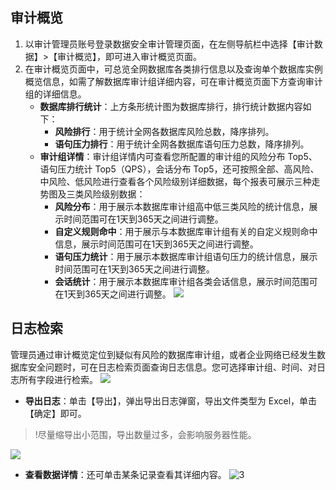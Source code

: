 ## 审计概览
1. 以审计管理员账号登录数据安全审计管理页面，在左侧导航栏中选择【审计数据】>【审计概览】，即可进入审计概览页面。
2. 在审计概览页面中，可总览全网数据库各类排行信息以及查询单个数据库实例概览信息，如需了解数据库审计组详细内容，可在审计概览页面下方查询审计组的详细信息。
	- **数据库排行统计**：上方条形统计图为数据库排行，排行统计数据内容如下：
		- **风险排行**：用于统计全网各数据库风险总数，降序排列。
		- **语句压力排行**：用于统计全网各数据库语句压力总数，降序排列。
	- **审计组详情**：审计组详情内可查看您所配置的审计组的风险分布 Top5、语句压力统计 Top5（QPS），会话分布 Top5，还可按照全部、高风险、中风险、低风险进行查看各个风险级别详细数据，每个报表可展示三种走势图及三类风险级别数据：
		- **风险分布**：用于展示本数据库审计组高中低三类风险的统计信息，展示时间范围可在1天到365天之间进行调整。
		- **自定义规则命中**：用于展示与本数据库审计组有关的自定义规则命中信息，展示时间范围可在1天到365天之间进行调整。
		- **语句压力统计**：用于展示本数据库审计组语句压力的统计信息，展示时间范围可在1天到365天之间进行调整。
		- **会话统计**：用于展示本数据库审计组各类会话信息，展示时间范围可在1天到365天之间进行调整。
![](https://main.qcloudimg.com/raw/461495b1740981069a8c9b5497cbdb7d.png)

## 日志检索
管理员通过审计概览定位到疑似有风险的数据库审计组，或者企业网络已经发生数据库安全问题时，可在日志检索页面查询日志信息。您可选择审计组、时间、对日志所有字段进行检索。
![](https://main.qcloudimg.com/raw/2deab1cdca7d07222d396236e6390591.png)
- **导出日志**：单击【导出】，弹出导出日志弹窗，导出文件类型为 Excel，单击【确定】即可。
>!尽量缩导出小范围，导出数量过多，会影响服务器性能。
>
![](https://main.qcloudimg.com/raw/7a37433d51aa6939f937213565bdf55f.png)
- **查看数据详情**：还可单击某条记录查看其详细内容。
![3](https://main.qcloudimg.com/raw/499b9e072b8dd493e1e0c1c691bb4573.png)

